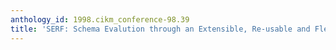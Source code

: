 ```yaml
---
anthology_id: 1998.cikm_conference-98.39
title: 'SERF: Schema Evalution through an Extensible, Re-usable and Flexible Framework'
---
```

